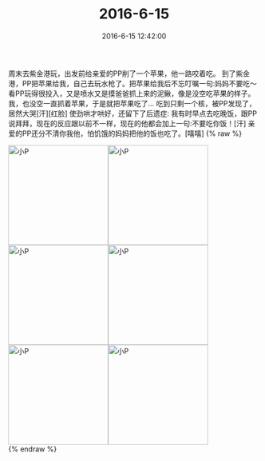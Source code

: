 ﻿---
title: "2016-6-15"
date: 2016-6-15 12:42:00
tags:
categories: 妈妈
---
周末去紫金港玩，出发前给亲爱的PP削了一个苹果，他一路咬着吃。
到了紫金港，PP把苹果给我，自己去玩水枪了。把苹果给我后不忘叮嘱一句:妈妈不要吃～
看PP玩得很投入，又是喷水又是摸爸爸抓上来的泥鳅，像是没空吃苹果的样子。我，也没空一直抓着苹果，于是就把苹果吃了...
吃到只剩一个核，被PP发现了，居然大哭[汗][红脸]
使劲哄才哄好，还留下了后遗症:
我有时早点去吃晚饭，跟PP说拜拜，现在的反应跟以前不一样，现在的他都会加上一句:不要吃你饭！[汗]
亲爱的PP还分不清你我他，怕饥饿的妈妈把他的饭也吃了。[嘻嘻]
{% raw %}
<div style="width:500 px">
<div style="float:left; width:100 px"><img src="/images/微信图片_20171012144556.jpg" width="200" alt="小P"></div>
<div style="float:left; width:100 px"><img src="/images/微信图片_20171012144604.jpg" width="200" alt="小P"></div>
<div style="float:left; width:100 px"><img src="/images/微信图片_20171012144611.jpg" width="200" alt="小P"></div>
<div style="float:left; width:100 px"><img src="/images/微信图片_20171012144619.jpg" width="200" alt="小P"></div>
<div style="float:left; width:100 px"><img src="/images/微信图片_20171012144626.jpg" width="200" alt="小P"></div>
<div style="float:left; width:100 px"><img src="/images/微信图片_20171012144633.jpg" width="200" alt="小P"></div>
<div style="clear:both"></div>
</div>
{% endraw %}